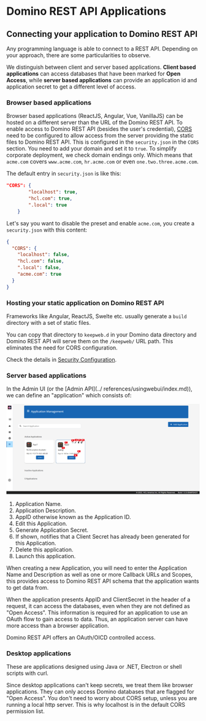 # Domino REST API Applications

## Connecting your application to Domino REST API

Any programming language is able to connect to a REST API.
Depending on your approach, there are some particularities to observe.

We distinguish between client and server based applications.
**Client based applications** can access databases that have been marked for **Open Access**,
while **server based applications** can provide an application id and application secret to get a different level of access.

### Browser based applications

Browser based applications (ReactJS, Angular, Vue, VanillaJS) can be hosted on a different server than the URL of the Domino REST API.
To enable access to Domino REST API (besides the user's credential), [CORS](https://developer.mozilla.org/en-US/docs/Web/HTTP/CORS) need to be configured to allow access from the server providing
the static files to Domino REST API. This is configured in the `security.json` in the `CORS` section. You need to add your domain and set it to `true`. To simplify corporate deployment, we check domain endings only. Which means that `acme.com` covers `www.acme.com`, `hr.acme.com` or even `one.two.three.acme.com`.

The default entry in `security.json` is like this:

```json
"CORS": {
        "localhost": true,
        "hcl.com": true,
        ".local": true
    }
```

Let's say you want to disable the preset and enable `acme.com`, you create a `security.json` with this content:

```json
{
  "CORS": {
    "localhost": false,
    "hcl.com": false,
    ".local": false,
    "acme.com": true
  }
}
```

### Hosting your static application on Domino REST API

Frameworks like Angular, ReactJS, Swelte etc. usually generate a `build` directory with a set of static files.

You can copy that directory to `keepweb.d` in your Domino data directory and Domino REST API will serve them on the `/keepweb/` URL path. This eliminates the need for CORS configuration.

Check the details in [Security Configuration](../security/index.md).

### Server based applications

In the Admin UI (or the [Admin API](../ references/usingwebui/index.md)), we can define an "application" which consists of:

![Application](../../assets/images/Application.png)

1. Application Name.
2. Application Description.
3. AppID otherwise known as the Application ID.
4. Edit this Application.
5. Generate Application Secret.
6. If shown, notifies that a Client Secret has already been generated for this Application.
7. Delete this application.
8. Launch this application.

When creating a new Application, you will need to enter the Application Name and Description as well as one or more Callback URLs and Scopes, this provides access to Domino REST API schema that the application wants to get data from.

When the application presents AppID and ClientSecret in the header of a request, it can access the databases,
even when they are not defined as "Open Access". This information is required for an application to use an OAuth flow to gain access to data. Thus, an application server can have more access than a browser application.

Domino REST API offers an OAuth/OICD controlled access.

### Desktop applications

These are applications designed using Java or .NET, Electron or shell scripts with curl.

Since desktop applications can't keep secrets, we treat them like browser applications. They can only access Domino databases that are flagged for "Open Access". You don't need to worry about CORS setup, unless you are running a local http server. This is why localhost is in the default CORS permission list.
